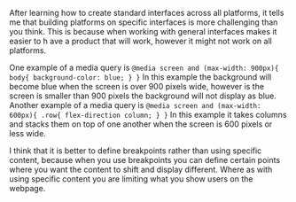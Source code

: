 After learning how to create standard interfaces across all platforms, it tells
 me that building platforms on specific interfaces is more challenging than you
think. This is because when working with general interfaces makes it easier to h
ave a product that will work, however it might not work on all platforms.

One example of a media query is ```@media screen and (max-width: 900px){
  body{
    background-color: blue;
  }
  }``` In this example the background will become blue when the screen is over 900 pixels wide, however is the screen is smaller than 900 pixels the background will not display as blue. Another example of a media query is ```@media screen and (max-width: 600px){
    .row{
      flex-direction column;
    }
  }```
 In this example it takes columns and stacks them on top of one another when the screen is 600 pixels or less wide.

I think that it is better to define breakpoints rather than using specific content, because when you use breakpoints you can define certain points where you want the content to shift and display different. Where as with using specific content you are limiting what you show users on the webpage.
